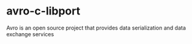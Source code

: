 # avro-c-libport
Avro is an open source project that provides data serialization and data exchange services
